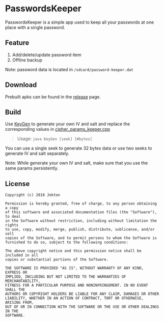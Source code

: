 
PasswordsKeeper
===============
PasswordsKeeper is a simple app used to keep all your passwords
at one place with a single password.


Feature
-------
1. Add/delete/update password item
2. Offline backup

Note: password data is located in `/sdcard/password-keeper.dat`


Download
--------
Prebuilt apks can be found in the [release][1] page.


Build
-----
Use [KeyGen][2] to generate your own IV and salt and replace
the corresponding values in [cipher_params_keeper.cpp][3]

> Usage: `java KeyGen [seek] [#bytes]`

You can use a single seek to generate 32 bytes data or use two
seeks to generate IV and salt separately.

Note: While generate your own IV and salt, make sure that you
use the same params persistently.


License
-------
    Copyright (c) 2018 Jekton

    Permission is hereby granted, free of charge, to any person obtaining a copy
    of this software and associated documentation files (the "Software"), to deal
    in the Software without restriction, including without limitation the rights
    to use, copy, modify, merge, publish, distribute, sublicense, and/or sell
    copies of the Software, and to permit persons to whom the Software is
    furnished to do so, subject to the following conditions:

    The above copyright notice and this permission notice shall be included in all
    copies or substantial portions of the Software.

    THE SOFTWARE IS PROVIDED "AS IS", WITHOUT WARRANTY OF ANY KIND, EXPRESS OR
    IMPLIED, INCLUDING BUT NOT LIMITED TO THE WARRANTIES OF MERCHANTABILITY,
    FITNESS FOR A PARTICULAR PURPOSE AND NONINFRINGEMENT. IN NO EVENT SHALL THE
    AUTHORS OR COPYRIGHT HOLDERS BE LIABLE FOR ANY CLAIM, DAMAGES OR OTHER
    LIABILITY, WHETHER IN AN ACTION OF CONTRACT, TORT OR OTHERWISE, ARISING FROM,
    OUT OF OR IN CONNECTION WITH THE SOFTWARE OR THE USE OR OTHER DEALINGS IN THE
    SOFTWARE.




[1]: https://github.com/Jekton/PasswordsKeeper/releases
[2]: https://github.com/Jekton/PasswordsKeeper/blob/master/app/KeyGen.java
[3]: https://github.com/Jekton/PasswordsKeeper/blob/master/app/src/main/cpp/cipher_params_keeper.cpp